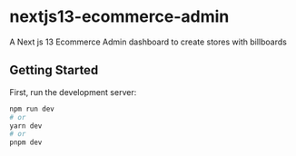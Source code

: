 # nextjs13-ecommerce-admin
A Next js 13 Ecommerce Admin dashboard to create stores with billboards

## Getting Started

First, run the development server:

```bash
npm run dev
# or
yarn dev
# or
pnpm dev
```
